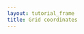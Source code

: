 ```yaml
---
layout: tutorial_frame
title: Grid coordinates
---
```

<script type="module">
	import L, {Map, GridLayer} from 'leaflet';

	const map = new Map('map', {
		center: [0, 0],
		zoom: 0
	});

	GridLayer.DebugCoords = GridLayer.extend({
		createTile(coords, done) {
			const tile = document.createElement('div');
			tile.innerHTML = [coords.x, coords.y, coords.z].join(', ');
			tile.style.outline = '1px solid red';

			setTimeout(() => {
				done(null, tile); // Syntax is 'done(error, tile)'
			}, 500 + Math.random() * 1500);

			return tile;
		}
	});
	
	const debugCoordsGrid = new GridLayer.DebugCoords();
	map.addLayer(debugCoordsGrid);

	globalThis.L = L; // only for debugging in the developer console
	globalThis.map = map; // only for debugging in the developer console
</script>
